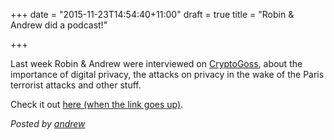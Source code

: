 +++
date = "2015-11-23T14:54:40+11:00"
draft = true
title = "Robin & Andrew did a podcast!"

+++

Last week Robin & Andrew were interviewed on [CryptoGoss](http://cryptogoss.com/), about the importance of digital privacy, the attacks on privacy in the wake of the Paris terrorist attacks and other stuff.

Check it out [here (when the link goes up)](http://cryptogoss.com).

*Posted by [andrew](https://twitter.com/whereismytaco)*

